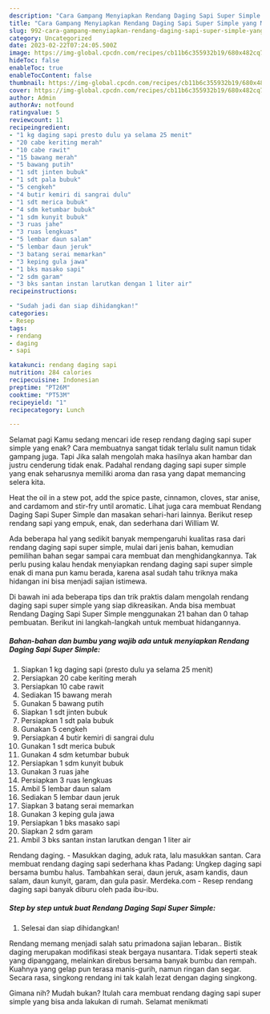 ```yaml
---
description: "Cara Gampang Menyiapkan Rendang Daging Sapi Super Simple yang Menggugah Selera "
title: "Cara Gampang Menyiapkan Rendang Daging Sapi Super Simple yang Menggugah Selera "
slug: 992-cara-gampang-menyiapkan-rendang-daging-sapi-super-simple-yang-menggugah-selera
category: Uncategorized
date: 2023-02-22T07:24:05.500Z
image: https://img-global.cpcdn.com/recipes/cb11b6c355932b19/680x482cq70/rendang-daging-sapi-super-simple-foto-resep-utama.jpg
hideToc: false
enableToc: true
enableTocContent: false
thumbnail: https://img-global.cpcdn.com/recipes/cb11b6c355932b19/680x482cq70/rendang-daging-sapi-super-simple-foto-resep-utama.jpg
cover: https://img-global.cpcdn.com/recipes/cb11b6c355932b19/680x482cq70/rendang-daging-sapi-super-simple-foto-resep-utama.jpg
author: Admin
authorAv: notfound
ratingvalue: 5
reviewcount: 11
recipeingredient:
- "1 kg daging sapi presto dulu ya selama 25 menit"
- "20 cabe keriting merah"
- "10 cabe rawit"
- "15 bawang merah"
- "5 bawang putih"
- "1 sdt jinten bubuk"
- "1 sdt pala bubuk"
- "5 cengkeh"
- "4 butir kemiri di sangrai dulu"
- "1 sdt merica bubuk"
- "4 sdm ketumbar bubuk"
- "1 sdm kunyit bubuk"
- "3 ruas jahe"
- "3 ruas lengkuas"
- "5 lembar daun salam"
- "5 lembar daun jeruk"
- "3 batang serai memarkan"
- "3 keping gula jawa"
- "1 bks masako sapi"
- "2 sdm garam"
- "3 bks santan instan larutkan dengan 1 liter air"
recipeinstructions:

- "Sudah jadi dan siap dihidangkan!"
categories:
- Resep
tags:
- rendang
- daging
- sapi

katakunci: rendang daging sapi 
nutrition: 284 calories
recipecuisine: Indonesian
preptime: "PT26M"
cooktime: "PT53M"
recipeyield: "1"
recipecategory: Lunch

---
```



Selamat pagi Kamu sedang mencari ide resep rendang daging sapi super simple yang enak? Cara membuatnya sangat tidak terlalu sulit namun tidak gampang juga. Tapi Jika salah mengolah maka hasilnya akan hambar dan justru cenderung tidak enak. Padahal rendang daging sapi super simple yang enak seharusnya memiliki aroma dan rasa yang dapat memancing selera kita.


Heat the oil in a stew pot, add the spice paste, cinnamon, cloves, star anise, and cardamom and stir-fry until aromatic. Lihat juga cara membuat Rendang Daging Sapi Super Simple dan masakan sehari-hari lainnya. Berikut resep rendang sapi yang empuk, enak, dan sederhana dari William W.

Ada beberapa hal yang sedikit banyak mempengaruhi kualitas rasa dari rendang daging sapi super simple, mulai dari jenis bahan, kemudian pemilihan bahan segar sampai cara membuat dan menghidangkannya. Tak perlu pusing kalau hendak menyiapkan rendang daging sapi super simple enak di mana pun kamu berada, karena asal sudah tahu triknya maka hidangan ini bisa menjadi sajian istimewa.


Di bawah ini ada beberapa tips dan trik praktis dalam mengolah rendang daging sapi super simple yang siap dikreasikan. Anda bisa membuat Rendang Daging Sapi Super Simple menggunakan 21 bahan dan 0 tahap pembuatan. Berikut ini langkah-langkah untuk membuat hidangannya.

<!--inarticleads1-->

##### Bahan-bahan dan bumbu yang wajib ada untuk menyiapkan Rendang Daging Sapi Super Simple:

1. Siapkan 1 kg daging sapi (presto dulu ya selama 25 menit)
1. Persiapkan 20 cabe keriting merah
1. Persiapkan 10 cabe rawit
1. Sediakan 15 bawang merah
1. Gunakan 5 bawang putih
1. Siapkan 1 sdt jinten bubuk
1. Persiapkan 1 sdt pala bubuk
1. Gunakan 5 cengkeh
1. Persiapkan 4 butir kemiri di sangrai dulu
1. Gunakan 1 sdt merica bubuk
1. Gunakan 4 sdm ketumbar bubuk
1. Persiapkan 1 sdm kunyit bubuk
1. Gunakan 3 ruas jahe
1. Persiapkan 3 ruas lengkuas
1. Ambil 5 lembar daun salam
1. Sediakan 5 lembar daun jeruk
1. Siapkan 3 batang serai memarkan
1. Gunakan 3 keping gula jawa
1. Persiapkan 1 bks masako sapi
1. Siapkan 2 sdm garam
1. Ambil 3 bks santan instan larutkan dengan 1 liter air


Rendang daging. - Masukkan daging, aduk rata, lalu masukkan santan. Cara membuat rendang daging sapi sederhana khas Padang: Ungkep daging sapi bersama bumbu halus. Tambahkan serai, daun jeruk, asam kandis, daun salam, daun kunyit, garam, dan gula pasir. Merdeka.com - Resep rendang daging sapi banyak diburu oleh pada ibu-ibu. 

<!--inarticleads2-->

##### Step by step untuk buat Rendang Daging Sapi Super Simple:


1. Selesai dan siap dihidangkan!

Rendang memang menjadi salah satu primadona sajian lebaran.. Bistik daging merupakan modifikasi steak bergaya nusantara. Tidak seperti steak yang dipanggang, melainkan direbus bersama banyak bumbu dan rempah. Kuahnya yang gelap pun terasa manis-gurih, namun ringan dan segar. Secara rasa, singkong rendang ini tak kalah lezat dengan daging singkong. 

Gimana nih? Mudah bukan? Itulah cara membuat rendang daging sapi super simple yang bisa anda lakukan di rumah. Selamat menikmati

